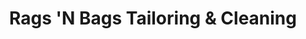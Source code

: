 ---
title: "Rags 'N Bags Tailoring & Cleaning"
url: /dewitt/rags-n-bags-tailoring-and-cleaning/
shop: tailor
---